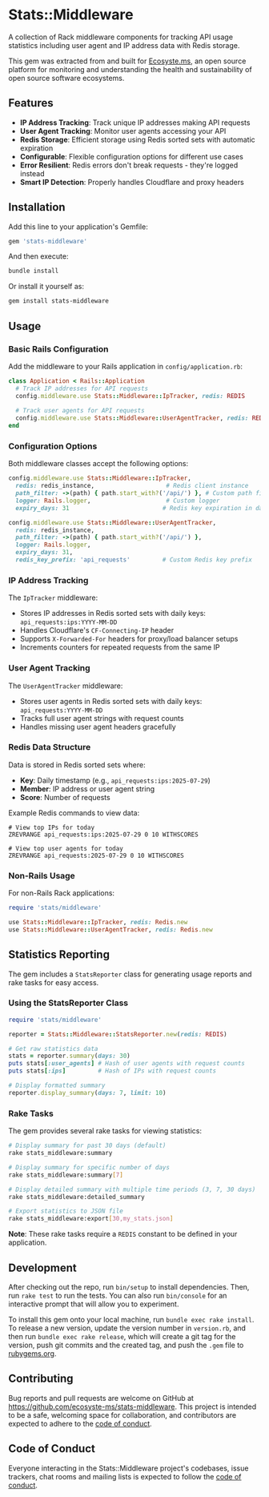 # Stats::Middleware

A collection of Rack middleware components for tracking API usage statistics including user agent and IP address data with Redis storage.

This gem was extracted from and built for [Ecosyste.ms](https://ecosyste.ms), an open source platform for monitoring and understanding the health and sustainability of open source software ecosystems.

## Features

- **IP Address Tracking**: Track unique IP addresses making API requests
- **User Agent Tracking**: Monitor user agents accessing your API
- **Redis Storage**: Efficient storage using Redis sorted sets with automatic expiration
- **Configurable**: Flexible configuration options for different use cases
- **Error Resilient**: Redis errors don't break requests - they're logged instead
- **Smart IP Detection**: Properly handles Cloudflare and proxy headers

## Installation

Add this line to your application's Gemfile:

```ruby
gem 'stats-middleware'
```

And then execute:

```bash
bundle install
```

Or install it yourself as:

```bash
gem install stats-middleware
```

## Usage

### Basic Rails Configuration

Add the middleware to your Rails application in `config/application.rb`:

```ruby
class Application < Rails::Application
  # Track IP addresses for API requests
  config.middleware.use Stats::Middleware::IpTracker, redis: REDIS
  
  # Track user agents for API requests  
  config.middleware.use Stats::Middleware::UserAgentTracker, redis: REDIS
end
```

### Configuration Options

Both middleware classes accept the following options:

```ruby
config.middleware.use Stats::Middleware::IpTracker,
  redis: redis_instance,                    # Redis client instance
  path_filter: ->(path) { path.start_with?('/api/') }, # Custom path filtering
  logger: Rails.logger,                     # Custom logger
  expiry_days: 31                          # Redis key expiration in days

config.middleware.use Stats::Middleware::UserAgentTracker,
  redis: redis_instance,
  path_filter: ->(path) { path.start_with?('/api/') },
  logger: Rails.logger,
  expiry_days: 31,
  redis_key_prefix: 'api_requests'         # Custom Redis key prefix
```

### IP Address Tracking

The `IpTracker` middleware:
- Stores IP addresses in Redis sorted sets with daily keys: `api_requests:ips:YYYY-MM-DD`
- Handles Cloudflare's `CF-Connecting-IP` header
- Supports `X-Forwarded-For` headers for proxy/load balancer setups
- Increments counters for repeated requests from the same IP

### User Agent Tracking

The `UserAgentTracker` middleware:
- Stores user agents in Redis sorted sets with daily keys: `api_requests:YYYY-MM-DD`
- Tracks full user agent strings with request counts
- Handles missing user agent headers gracefully

### Redis Data Structure

Data is stored in Redis sorted sets where:
- **Key**: Daily timestamp (e.g., `api_requests:ips:2025-07-29`)
- **Member**: IP address or user agent string
- **Score**: Number of requests

Example Redis commands to view data:
```redis
# View top IPs for today
ZREVRANGE api_requests:ips:2025-07-29 0 10 WITHSCORES

# View top user agents for today  
ZREVRANGE api_requests:2025-07-29 0 10 WITHSCORES
```

### Non-Rails Usage

For non-Rails Rack applications:

```ruby
require 'stats/middleware'

use Stats::Middleware::IpTracker, redis: Redis.new
use Stats::Middleware::UserAgentTracker, redis: Redis.new
```

## Statistics Reporting

The gem includes a `StatsReporter` class for generating usage reports and rake tasks for easy access.

### Using the StatsReporter Class

```ruby
require 'stats/middleware'

reporter = Stats::Middleware::StatsReporter.new(redis: REDIS)

# Get raw statistics data
stats = reporter.summary(days: 30)
puts stats[:user_agents] # Hash of user agents with request counts
puts stats[:ips]         # Hash of IPs with request counts

# Display formatted summary
reporter.display_summary(days: 7, limit: 10)
```

### Rake Tasks

The gem provides several rake tasks for viewing statistics:

```bash
# Display summary for past 30 days (default)
rake stats_middleware:summary

# Display summary for specific number of days
rake stats_middleware:summary[7]

# Display detailed summary with multiple time periods (3, 7, 30 days)
rake stats_middleware:detailed_summary

# Export statistics to JSON file
rake stats_middleware:export[30,my_stats.json]
```

**Note**: These rake tasks require a `REDIS` constant to be defined in your application.

## Development

After checking out the repo, run `bin/setup` to install dependencies. Then, run `rake test` to run the tests. You can also run `bin/console` for an interactive prompt that will allow you to experiment.

To install this gem onto your local machine, run `bundle exec rake install`. To release a new version, update the version number in `version.rb`, and then run `bundle exec rake release`, which will create a git tag for the version, push git commits and the created tag, and push the `.gem` file to [rubygems.org](https://rubygems.org).

## Contributing

Bug reports and pull requests are welcome on GitHub at https://github.com/ecosyste-ms/stats-middleware. This project is intended to be a safe, welcoming space for collaboration, and contributors are expected to adhere to the [code of conduct](https://github.com/ecosyste-ms/stats-middleware/blob/main/CODE_OF_CONDUCT.md).

## Code of Conduct

Everyone interacting in the Stats::Middleware project's codebases, issue trackers, chat rooms and mailing lists is expected to follow the [code of conduct](https://github.com/ecosyste-ms/stats-middleware/blob/main/CODE_OF_CONDUCT.md).
